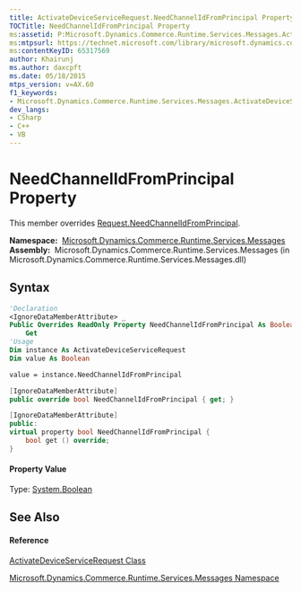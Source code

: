 ```yaml
---
title: ActivateDeviceServiceRequest.NeedChannelIdFromPrincipal Property  (Microsoft.Dynamics.Commerce.Runtime.Services.Messages)
TOCTitle: NeedChannelIdFromPrincipal Property
ms:assetid: P:Microsoft.Dynamics.Commerce.Runtime.Services.Messages.ActivateDeviceServiceRequest.NeedChannelIdFromPrincipal
ms:mtpsurl: https://technet.microsoft.com/library/microsoft.dynamics.commerce.runtime.services.messages.activatedeviceservicerequest.needchannelidfromprincipal(v=AX.60)
ms:contentKeyID: 65317569
author: Khairunj
ms.author: daxcpft
ms.date: 05/18/2015
mtps_version: v=AX.60
f1_keywords:
- Microsoft.Dynamics.Commerce.Runtime.Services.Messages.ActivateDeviceServiceRequest.NeedChannelIdFromPrincipal
dev_langs:
- CSharp
- C++
- VB
---
```


# NeedChannelIdFromPrincipal Property

This member overrides [Request.NeedChannelIdFromPrincipal](request-needchannelidfromprincipal-property-microsoft-dynamics-commerce-runtime-messages.md).

**Namespace:**  [Microsoft.Dynamics.Commerce.Runtime.Services.Messages](microsoft-dynamics-commerce-runtime-services-messages-namespace.md)  
**Assembly:**  Microsoft.Dynamics.Commerce.Runtime.Services.Messages (in Microsoft.Dynamics.Commerce.Runtime.Services.Messages.dll)

## Syntax

``` vb
'Declaration
<IgnoreDataMemberAttribute> _
Public Overrides ReadOnly Property NeedChannelIdFromPrincipal As Boolean
    Get
'Usage
Dim instance As ActivateDeviceServiceRequest
Dim value As Boolean

value = instance.NeedChannelIdFromPrincipal
```

``` csharp
[IgnoreDataMemberAttribute]
public override bool NeedChannelIdFromPrincipal { get; }
```

``` c++
[IgnoreDataMemberAttribute]
public:
virtual property bool NeedChannelIdFromPrincipal {
    bool get () override;
}
```

#### Property Value

Type: [System.Boolean](https://technet.microsoft.com/library/a28wyd50\(v=ax.60\))  

## See Also

#### Reference

[ActivateDeviceServiceRequest Class](activatedeviceservicerequest-class-microsoft-dynamics-commerce-runtime-services-messages.md)

[Microsoft.Dynamics.Commerce.Runtime.Services.Messages Namespace](microsoft-dynamics-commerce-runtime-services-messages-namespace.md)

